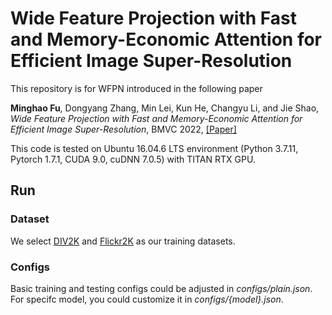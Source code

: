 # Wide Feature Projection with Fast and Memory-Economic Attention for Efficient Image Super-Resolution

This repository is for WFPN introduced in the following paper

**Minghao Fu**, Dongyang Zhang, Min Lei, Kun He, Changyu Li, and Jie Shao, *Wide Feature Projection with Fast and Memory-Economic Attention for Efficient Image Super-Resolution*, BMVC 2022, [[Paper]](https://bmvc2022.mpi-inf.mpg.de/0615.pdf)

This code is tested on Ubuntu 16.04.6 LTS environment (Python 3.7.11, Pytorch 1.7.1, CUDA 9.0, cuDNN 7.0.5) with TITAN RTX GPU.

## Run

### Dataset
We select [DIV2K](https://data.vision.ee.ethz.ch/cvl/DIV2K/) and [Flickr2K](http://cv.snu.ac.kr/research/EDSR/Flickr2K.tar) as our training datasets.

### Configs
Basic training and testing configs could be adjusted in *configs/plain.json*. For specifc model, you could customize it in *configs/{model}.json*. 



